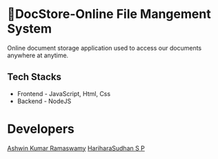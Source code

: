 # 📂DocStore-Online File Mangement System 
Online document storage application used to access our documents anywhere at anytime. 

## Tech Stacks
- Frontend - JavaScript, Html, Css
- Backend - NodeJS

# Developers
[Ashwin Kumar Ramaswamy](https://github.com/Ash515)
[HariharaSudhan S P](https://github.com/harihasu16)
